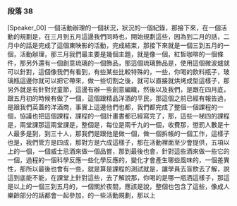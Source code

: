 ### 段落 38

[Speaker_00] 一個活動辦理的一個狀況，狀況的一個紀錄，那接下來，在一個活動的規劃是，在三月到五月這邊我們同時也，開始規劃這些，因為到二月的話，二月中的話是完成了這個東映影的活動，完成結束，那接下來就是一個三到五月的一個，活動辦理，那三月我們最主要是幾個主題，就是像一個，紅皙咖啡的一個條件，那另外還有一個創意琉璃的一個飾品，那這個琉璃飾品是，使用這個微波爐就可以針對，這個像我們有看到，有些某些比較特殊的，一些，你喝的飲料瓶子，玻璃瓶這邊你就可以把它帶來，做一些切割之後，就可以直接就烘烤成型這樣子，那另外就是有針對兒童節，這邊有辦一些創意編織，然後以及我們，是跟在四月底，跟五月初的時候有做了一個，這個跟精品洋酒的平民，那這個之前已經有報告過，是跟我們英蓋的洋酒商，事實上這邊他們也都，我們都完成了整個一個課程的一個，協議也把這個課程，課程的一個計畫書都已經寫完了，那，這些一梯四的課程是，兩堂課那這兩堂課是，整個是，每位是兩千九的一個，收費那，懲罰人數是十人最多是到，到三十人，那我們是跟他是做一個，做一個拆帳的一個工作，這樣子也是，我們管方是四成，那對方是六成這樣子，那在活動裡面至少會提供，五項以上的一個，一個威士忌酒來做一個品嘗，那到最後也會，針對這些酒來做一些它的一個，過程的一個科學反應一些化學反應的，變化才會產生哪些風味的，一個差異性，那所以最後也會有一些，就是算是課程的測試就是，讓學員去盲飲去了解，說這到底能不能，在課堂上針對這些，去了解說那，你喝的是哪一瓶酒這樣子，那這是以上的一個三到五月的，一個關於夜間，應該是說，整個也包含了這些，像成人樂齡部分的話都會一起參加，的一些活動規劃，那以上